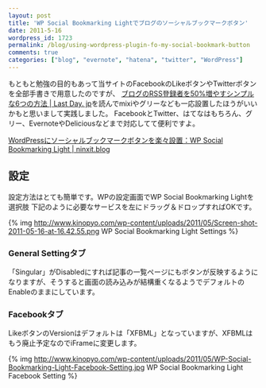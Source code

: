 ```yaml
---
layout: post
title: 'WP Social Bookmarking Lightでブログのソーシャルブックマークボタン'
date: 2011-5-16
wordpress_id: 1723
permalink: /blog/using-wordpress-plugin-fo-my-social-bookmark-button
comments: true
categories: ["blog", "evernote", "hatena", "twitter", "WordPress"]
---
```

もともと勉強の目的もあって当サイトのFacebookのLikeボタンやTwitterボタンを全部手書きで用意したのですが、
[ブログのRSS登録者を50%増やすシンプルな6つの方法 | Last Day. jp](http://www.lastday.jp/2011/05/16/increase-number-of-rss)を読んでmixiやグリーなども一応設置したほうがいいかもと思いまして実践しました。
FacebookとTwitter、はてなはもちろん、グリー、EvernoteやDeliciousなどまで対応してて便利ですよ。

[WordPressにソーシャルブックマークボタンを楽々設置：WP Social Bookmarking Light | ninxit.blog](http://www.ninxit.com/blog/2010/06/13/wp-social-bookmarking-light/)

## 設定
設定方法はとても簡単です。WPの設定画面でWP Social Bookmarking Lightを選択肢
下記のように必要なサービスを左にドラッグ＆ドロップすればOKです。

{% img http://www.kinopyo.com/wp-content/uploads/2011/05/Screen-shot-2011-05-16-at-16.42.55.png WP Social Bookmarking Light Settings %}

### General Settingタブ
「Singular」がDisabledにすれば記事の一覧ページにもボタンが反映するようになりますが、そうすると画面の読み込みが結構重くなるようでデフォルトのEnableのままにしています。

### Facebookタブ
LikeボタンのVersionはデフォルトは「XFBML」となっていますが、XFBMLはもう廃止予定なのでiFrameに変更します。

{% img http://www.kinopyo.com/wp-content/uploads/2011/05/WP-Social-Bookmarking-Light-Facebook-Setting.jpg WP Social Bookmarking Light Facebook Setting %}
